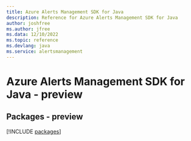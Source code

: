 ```yaml
---
title: Azure Alerts Management SDK for Java
description: Reference for Azure Alerts Management SDK for Java
author: joshfree
ms.author: jfree
ms.data: 12/10/2022
ms.topic: reference
ms.devlang: java
ms.service: alertsmanagement
---
```

# Azure Alerts Management SDK for Java - preview
## Packages - preview
[!INCLUDE [packages](alerts-management-index.md)]